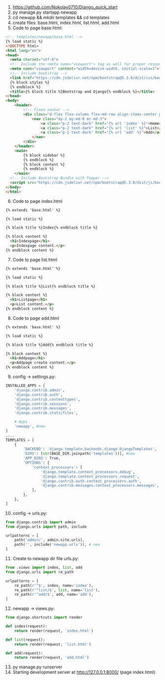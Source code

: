 1. https://github.com/Nokolay0710/Django_quick_start
2. py manage.py startapp newapp
3. cd newapp && mkdir templates && cd templates
4. create files: base.html, index.html, list.html, add.html
5. Code to page base.html:

```html
<!-- templates/newapp/base.html -->
{% load static %}
<!DOCTYPE html>
<html lang="en">
<head>
  <meta charset="utf-8">
  <!-- Include the <meta name="viewport"> tag as well for proper responsive behavior in mobile devices.-->
  <meta name="viewport" content="width=device-width, initial-scale=1">
  <!-- Include bootstrap -->
  <link href="https://cdn.jsdelivr.net/npm/bootstrap@5.3.0/dist/css/bootstrap.min.css" rel="stylesheet" integrity="sha384-9ndCyUaIbzAi2FUVXJi0CjmCapSmO7SnpJef0486qhLnuZ2cdeRhO02iuK6FUUVM" crossorigin="anonymous">
  {% block styles %}
  {% endblock %}
  <title>{% block title %}Bootstrap and Django{% endblock %}</title>
</head>
<body>
    <header>
        <!-- Fixed navbar -->
        <div class="d-flex flex-column flex-md-row align-items-center p-3 px-md-4 mb-3 bg-white border-bottom shadow-sm">
            <nav class="my-2 my-md-0 mr-md-3">
                <a class="p-2 text-dark" href="{% url 'index' %}">Home</a>
                <a class="p-2 text-dark" href="{% url 'list' %}">List</a>
                <a class="p-2 text-dark" href="{% url 'add' %}">Add</a>
            </nav>
        </div>
    </header>
    <main>
        {% block sidebar %}
        {% endblock %}
        {% block content %}
        {% endblock %}
    </main>
  <!-- Include Bootstrap Bundle with Popper -->
  <script src="https://cdn.jsdelivr.net/npm/bootstrap@5.3.0/dist/js/bootstrap.bundle.min.js" integrity="sha384-geWF76RCwLtnZ8qwWowPQNguL3RmwHVBC9FhGdlKrxdiJJigb/j/68SIy3Te4Bkz" crossorigin="anonymous"></script>
</body>
</html>
```

6. Code to page index.html
   
```html
{% extends 'base.html' %}

{% load static %}

{% block title %}Index{% endblock title %}

{% block content %}
  <h1>Indexpage</h1>
  <p>Indexpage content.</p>
{% endblock content %}
```

7. Code to page list.html
   
```html
{% extends 'base.html' %}

{% load static %}

{% block title %}List{% endblock title %}

{% block content %}
  <h1>Listpage</h1>
  <p>List content.</p>
{% endblock content %}
```

8. Code to page add.html

```html
{% extends 'base.html' %}

{% load static %}

{% block title %}Add{% endblock title %}

{% block content %}
  <h1>Addpage</h1>
  <p>Addpage create content.</p>
{% endblock content %}
```

9. config -> settings.py:

```python
INSTALLED_APPS = [
    'django.contrib.admin',
    'django.contrib.auth',
    'django.contrib.contenttypes',
    'django.contrib.sessions',
    'django.contrib.messages',
    'django.contrib.staticfiles',

    # Apps
    'newapp', #new
]
....
TEMPLATES = [
    {
        'BACKEND': 'django.template.backends.django.DjangoTemplates',
        'DIRS': [str(BASE_DIR.joinpath('templates'))], #new
        'APP_DIRS': True,
        'OPTIONS': {
            'context_processors': [
                'django.template.context_processors.debug',
                'django.template.context_processors.request',
                'django.contrib.auth.context_processors.auth',
                'django.contrib.messages.context_processors.messages',
            ],
        },
    },
]
```
10. config -> urls.py:

```python
from django.contrib import admin
from django.urls import path, include

urlpatterns = [
    path('admin/', admin.site.urls),
    path('', include('newapp.urls')), # new
]
```
11. Create to newapp dir file urls.py:

```python
from .views import index, list, add
from django.urls import re_path

urlpatterns = [
    re_path(r'^$', index, name='index'),
    re_path(r'^list/$', list, name='list'),
    re_path(r'^add/$', add, name='add'),
]
```
12. newapp -> views.py:

```python
from django.shortcuts import render

def index(request):
    return render(request, 'index.html')

def list(request):
    return render(request, 'list.html')

def add(request):
    return render(request, 'add.html')
```

13. py manage.py runserver
14. Starting development server at http://127.0.0.1:8000/ (page index.html)

